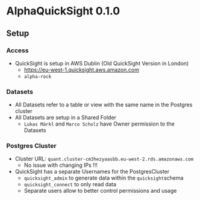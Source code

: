 # AlphaQuickSight 0.1.0

## Setup

### Access
- QuickSight is setup in AWS Dublin (Old QuickSight Version in London)
  - https://eu-west-1.quicksight.aws.amazon.com
  - `alpha-rock`

### Datasets
- All Datasets refer to a table or view with the same name in the Postgres cluster
- All Datasets are setup in a Shared Folder
  - `Lukas Märkl` and `Marco Scholz` have Owner permission to the Datasets

### Postgres Cluster
- Cluster URL: `quant.cluster-cm3hezyaasbb.eu-west-2.rds.amazonaws.com`
  - No issue with changing IPs !!!
- QuickSight has a separate Usernames for the PostgresCluster
  - `quicksight_admin` to generate data within the `quicksight`schema
  - `quicksight_connect` to only read data
  - Separate users allow to better control permissions and usage
